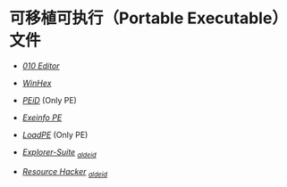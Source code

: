# 可移植可执行（Portable Executable）文件

*   [*010 Editor*](https://sweetscape.com/010editor/)
*   [*WinHex*](http://winhex.com/winhex/)


*   [*PEiD*](https://aldeid.com/wiki/PEiD) (Only PE)
*   [*Exeinfo PE*](http://exeinfo.xn.pl/)


*   [*LoadPE*](https://aldeid.com/wiki/LordPE) (Only PE)
*   [*Explorer-Suite*](https://ntcore.com/?page_id=388) <sub>
        [*aldeid*](https://aldeid.com/wiki/Explorer-Suite) </sub>
*   [*Resource Hacker*](http://angusj.com/resourcehacker/) <sub>
        [*aldeid*](https://aldeid.com/wiki/ResourceHacker) </sub>
